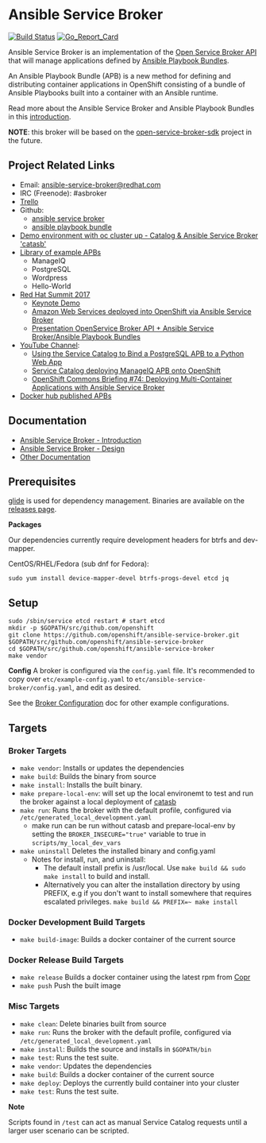 # Ansible Service Broker
[![Build Status](https://travis-ci.org/openshift/ansible-service-broker.svg?branch=master)](https://travis-ci.org/openshift/ansible-service-broker)
[![Go_Report_Card](https://goreportcard.com/badge/github.com/openshift/ansible-service-broker)](https://goreportcard.com/report/github.com/openshift/ansible-service-broker)

Ansible Service Broker is an implementation of the [Open Service Broker API](https://github.com/openservicebrokerapi/servicebroker) that will manage applications defined by [Ansible Playbook Bundles](https://github.com/fusor/ansible-playbook-bundle).


An Ansible Playbook Bundle (APB) is a new method for defining and distributing container applications in OpenShift consisting of a bundle of Ansible Playbooks built into a container with an Ansible runtime.

Read more about the Ansible Service Broker and Ansible Playbook Bundles in this [introduction](docs/introduction.md).

**NOTE**: this broker will be based on the [open-service-broker-sdk](https://github.com/openshift/open-service-broker-sdk) project in the future.

## Project Related Links
* Email:  ansible-service-broker@redhat.com
* IRC (Freenode): #asbroker
* [Trello](https://trello.com/b/50JhiC5v/ansible-service-broker)
* Github:
    * [ansible service broker](https://github.com/openshift/ansible-service-broker)
    * [ansible playbook bundle](https://github.com/fusor/ansible-playbook-bundle)
* [Demo environment with oc cluster up - Catalog & Ansible Service Broker 'catasb'](https://github.com/fusor/catasb)
* [Library of example APBs](https://github.com/fusor/apb-examples)
    * ManageIQ
    * PostgreSQL
    * Wordpress
    * Hello-World
* [Red Hat Summit 2017](https://www.youtube.com/playlist?list=PLZ7osZ-J70IaVc0NVyLs7tLO1hbhBdxHe)
  * [Keynote Demo](https://youtu.be/8MCbJmZQM9c?list=PLEGSLwUsxfEh4TE2GDU4oygCB-tmShkSn&t=4732)
  * [Amazon Web Services deployed into OpenShift via Ansible Service Broker](https://www.youtube.com/watch?v=EKo3khfmhi8&index=2&list=PLZ7osZ-J70IaVc0NVyLs7tLO1hbhBdxHe)
  * [Presentation OpenService Broker API + Ansible Service Broker/Ansible Playbook Bundles](https://www.youtube.com/watch?v=BaPMFZZ5lsc&index=1&list=PLZ7osZ-J70IaVc0NVyLs7tLO1hbhBdxHe)
* [YouTube Channel](https://www.youtube.com/channel/UC04eOMIMiV06_RSZPb4OOBw):
    * [Using the Service Catalog to Bind a PostgreSQL APB to a Python Web App](https://www.youtube.com/watch?v=xmd52NhEjCk)
    * [Service Catalog deploying ManageIQ APB onto OpenShift](https://www.youtube.com/watch?v=J6rDssVEZuQ)
    * [OpenShift Commons Briefing #74: Deploying Multi-Container Applications with Ansible Service Broker](https://www.youtube.com/watch?v=kDJveLN5UOs&list=PLZ7osZ-J70IYBvqTdHt6Lt91I46k-FJI2&index=1)
* [Docker hub published APBs](https://hub.docker.com/u/ansibleplaybookbundle/)

## Documentation
* [Ansible Service Broker - Introduction](docs/introduction.md)
* [Ansible Service Broker - Design](docs/design.md)
* [Other Documentation](docs/README.md)

## Prerequisites

[glide](https://glide.sh/) is used for dependency management. Binaries are available on the
[releases page](https://github.com/Masterminds/glide/releases).

**Packages**

Our dependencies currently require development headers for btrfs and dev-mapper.

CentOS/RHEL/Fedora (sub dnf for Fedora):

`sudo yum install device-mapper-devel btrfs-progs-devel etcd jq`

## Setup

```
sudo /sbin/service etcd restart # start etcd
mkdir -p $GOPATH/src/github.com/openshift
git clone https://github.com/openshift/ansible-service-broker.git $GOPATH/src/github.com/openshift/ansible-service-broker
cd $GOPATH/src/github.com/openshift/ansible-service-broker
make vendor
```

**Config**
A broker is configured via the `config.yaml` file. It's recommended to
copy over `etc/example-config.yaml` to `etc/ansible-service-broker/config.yaml`, and edit
as desired.

See the [Broker Configuration](docs/config.md) doc for other example
configurations.

## Targets
### Broker Targets
* `make vendor`: Installs or updates the dependencies
* `make build`: Builds the binary from source
* `make install`: Installs the built binary.
* `make prepare-local-env`: will set up the local environemt to test and run the broker against a local deployment of [catasb](https://github.com/fusor/catasb)
* `make run`: Runs the broker with the default profile, configured via `/etc/generated_local_development.yaml`
  * make run can be run without catasb and prepare-local-env by setting the `BROKER_INSECURE="true"` variable to true in `scripts/my_local_dev_vars` 
* `make uninstall` Deletes the installed binary and config.yaml
  * Notes for install, run, and uninstall:
    * The default install prefix is /usr/local. Use `make build && sudo make install` to build and install.
    * Alternatively you can alter the installation directory by using PREFIX, e.g if you don't want to install somewhere that requires escalated privileges. `make build && PREFIX=~ make install`

### Docker Development Build Targets
* `make build-image`: Builds a docker container of the current source

### Docker Release Build Targets
* `make release` Builds a docker container using the latest rpm from [Copr](https://copr.fedorainfracloud.org/coprs/g/ansible-service-broker/ansible-service-broker/)
* `make push` Push the built image

### Misc Targets
* `make clean`: Delete binaries built from source
* `make run`: Runs the broker with the default profile, configured via `/etc/generated_local_development.yaml`
* `make install`: Builds the source and installs in `$GOPATH/bin`
* `make test`: Runs the test suite.
* `make vendor`: Updates the dependencies
* `make build`: Builds a docker container of the current source
* `make deploy`: Deploys the currently build container into your cluster
* `make test`: Runs the test suite.

**Note**

Scripts found in `/test` can act as manual Service Catalog requests until a larger
user scenario can be scripted.
